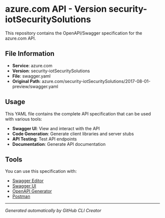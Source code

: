 # azure.com API - Version security-iotSecuritySolutions

This repository contains the OpenAPI/Swagger specification for the azure.com API.

## File Information

- **Service**: azure.com
- **Version**: security-iotSecuritySolutions
- **File**: swagger.yaml
- **Original Path**: azure.com/security-iotSecuritySolutions/2017-08-01-preview/swagger.yaml

## Usage

This YAML file contains the complete API specification that can be used with various tools:

- **Swagger UI**: View and interact with the API
- **Code Generation**: Generate client libraries and server stubs
- **API Testing**: Test API endpoints
- **Documentation**: Generate API documentation

## Tools

You can use this specification with:

- [Swagger Editor](https://editor.swagger.io/)
- [Swagger UI](https://swagger.io/tools/swagger-ui/)
- [OpenAPI Generator](https://openapi-generator.tech/)
- [Postman](https://www.postman.com/)

---

*Generated automatically by GitHub CLI Creator*
